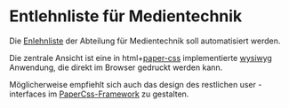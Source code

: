 # Entlehnliste für Medientechnik

Die [Enlehnliste](./docs/client/Enlehnliste_MEDT_v2023.pdf) der Abteilung für Medientechnik soll automatisiert werden.

Die zentrale Ansicht ist eine in html+[paper-css](https://github.com/cognitom/paper-css) implementierte [wysiwyg](https://en.wikipedia.org/wiki/WYSIWYG) Anwendung, die direkt im Browser gedruckt werden kann.

Möglicherweise empfiehlt sich auch das design des restlichen user - interfaces im [PaperCss-Framework](https://www.getpapercss.com/) zu gestalten.